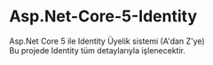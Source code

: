 # Asp.Net-Core-5-Identity
Asp.Net Core 5 ile Identity Üyelik sistemi (A'dan Z'ye)
<br/>
Bu projede Identity tüm detaylarıyla işlenecektir.
